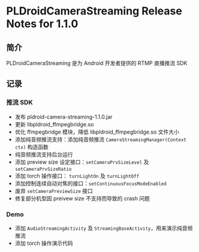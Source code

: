 # PLDroidCameraStreaming Release Notes for 1.1.0

## 简介
PLDroidCameraStreaming 是为 Android 开发者提供的 RTMP 直播推流 SDK

## 记录

### 推流 SDK
* 发布 pldroid-camera-streaming-1.1.0.jar
* 更新 libpldroid_ffmpegbridge.so
* 优化 ffmpegbridge 模块，降低 libpldroid_ffmpegbridge.so 文件大小
* 添加纯音频推流支持：添加纯音频推流 `CameraStreamingManager(Context ctx)` 构造函数
* 纯音频推流支持后台运行
* 添加 preview size 设定接口：`setCameraPrvSizeLevel` 及 `setCameraPrvSizeRatio`
* 添加 torch 操作接口： `turnLightOn` 及 `turnLightOff`
* 添加控制连续自动对焦的接口：`setContinuousFocusModeEnabled`
* 废弃 `setCameraPreviewSize` 接口
* 修复部分机型因 preivew size 不支持而导致的 crash 问题


### Demo
* 添加 `AudioStreamingActivity` 及 `StreamingBaseActivity`，用来演示纯音频推流
* 添加 torch 操作演示代码
